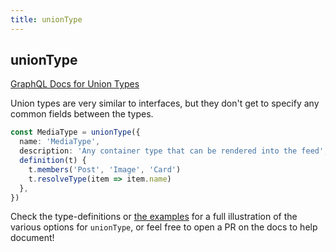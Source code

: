 ```yaml
---
title: unionType
---
```


## unionType

[GraphQL Docs for Union Types](https://graphql.org/learn/schema/#union-types)

Union types are very similar to interfaces, but they don't get to specify any common fields between the types.

```ts
const MediaType = unionType({
  name: 'MediaType',
  description: 'Any container type that can be rendered into the feed',
  definition(t) {
    t.members('Post', 'Image', 'Card')
    t.resolveType(item => item.name)
  },
})
```

Check the type-definitions or [the examples](https://github.com/graphql-nexus/schema/tree/develop/examples) for a full illustration of the various options for `unionType`, or feel free to open a PR on the docs to help document!
